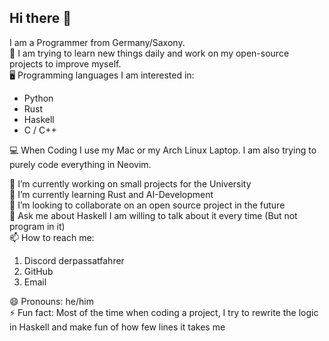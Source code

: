 ## Hi there 👋

I am a Programmer from Germany/Saxony. <br>
📅 I am trying to learn new things daily and work on my open-source projects to improve myself. <br>
🖥️ Programming languages I am interested in:
- Python
- Rust
- Haskell
- C / C++

💻 When Coding I use my Mac or my Arch Linux Laptop. I am also trying to purely code everything in Neovim.

🔭 I’m currently working on small projects for the University <br>
🌱 I’m currently learning Rust and AI-Development <br>
👯 I’m looking to collaborate on an open source project in the future <br>
💬 Ask me about Haskell I am willing to talk about it every time (But not program in it) <br>
📫 How to reach me:
1. Discord derpassatfahrer
2. GitHub
3. Email

😄 Pronouns: he/him <br>
⚡ Fun fact: Most of the time when coding a project, I try to rewrite the logic in Haskell and make fun of how few lines it takes me

